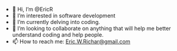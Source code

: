 - 👋 Hi, I’m @EricR
- 👀 I’m interested in software development
- 🌱 I’m currently delving into coding.
- 💞️ I’m looking to collaborate on anything that will help me better understand coding and help people.
- 📫 How to reach me: Eric.W.Richar@gmail.com

<!---
SledgeH/SledgeH is a ✨ special ✨ repository because its `README.md` (this file) appears on your GitHub profile.
You can click the Preview link to take a look at your changes.
--->
